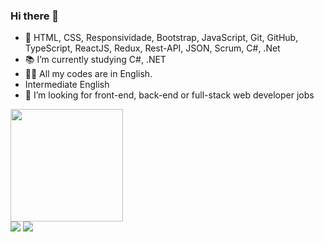 ### Hi there 👋
- 🧠 HTML, CSS, Responsividade, Bootstrap, JavaScript, Git, GitHub, TypeScript, ReactJS, Redux, Rest-API, JSON, Scrum, C#, .Net
- 📚 I’m currently studying C#, .NET
- 👩‍💻 All my codes are in English.
-  Intermediate English
- 👯 I’m looking for front-end, back-end or full-stack web developer jobs

<div>
  <a href="https://github.com/RogerXO">
  <img height="180em" src="https://github-readme-stats.vercel.app/api?username=rogerxo&show_icons=true&theme=dracula&include_all_commits=true&count_private=true"/>
</div>
<div> 
  <a href="https://www.instagram.com/rogerxavier2/" target="_blank"><img src="https://img.shields.io/badge/-Instagram-%23E4405F?style=for-the-badge&logo=instagram&logoColor=white"></a>
  <a href="https://www.linkedin.com/in/roger-xavier142/" target="_blank"><img src="https://img.shields.io/badge/-LinkedIn-%230077B5?style=for-the-badge&logo=linkedin&logoColor=white"></a> 
</div>
